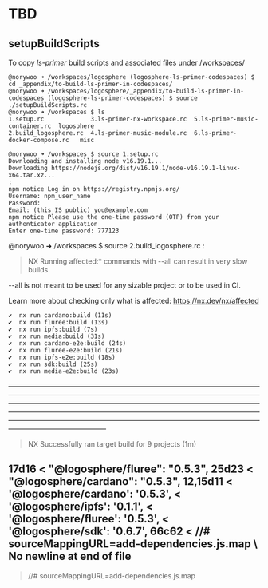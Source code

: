 # TBD

## setupBuildScripts
To copy *ls-primer* build scripts and associated files under /workspaces/

```
@norywoo ➜ /workspaces/logosphere (logosphere-ls-primer-codespaces) $ cd _appendix/to-build-ls-primer-in-codespaces/ 
@norywoo ➜ /workspaces/logosphere/_appendix/to-build-ls-primer-in-codespaces (logosphere-ls-primer-codespaces) $ source ./setupBuildScripts.rc 
@norywoo ➜ /workspaces $ ls
1.setup.rc             3.ls-primer-nx-workspace.rc  5.ls-primer-music-container.rc  logosphere
2.build_logosphere.rc  4.ls-primer-music-module.rc  6.ls-primer-docker-compose.rc   misc
```

```
@norywoo ➜ /workspaces $ source 1.setup.rc 
Downloading and installing node v16.19.1...
Downloading https://nodejs.org/dist/v16.19.1/node-v16.19.1-linux-x64.tar.xz...
:
npm notice Log in on https://registry.npmjs.org/
Username: npm_user_name
Password: 
Email: (this IS public) you@example.com
npm notice Please use the one-time password (OTP) from your authenticator application
Enter one-time password: 777123
```
@norywoo ➜ /workspaces $ source 2.build_logosphere.rc 
:
 >  NX   Running affected:* commands with --all can result in very slow builds.

   --all is not meant to be used for any sizable project or to be used in CI.
   
   Learn more about checking only what is affected: https://nx.dev/nx/affected


    ✔  nx run cardano:build (11s)
    ✔  nx run fluree:build (13s)
    ✔  nx run ipfs:build (7s)
    ✔  nx run media:build (31s)
    ✔  nx run cardano-e2e:build (24s)
    ✔  nx run fluree-e2e:build (21s)
    ✔  nx run ipfs-e2e:build (18s)
    ✔  nx run sdk:build (25s)
    ✔  nx run media-e2e:build (23s)

 ——————————————————————————————————————————————————————————————————————————————————————————————————————————————————————————————————————————————————————————————————————————————————————————————————

 >  NX   Successfully ran target build for 9 projects (1m)
 
17d16
<     "@logosphere/fluree": "0.5.3",
25d23
<     "@logosphere/cardano": "0.5.3",
12,15d11
<         '@logosphere/cardano': '0.5.3',
<         '@logosphere/ipfs': '0.1.1',
<         '@logosphere/fluree': '0.5.3',
<         '@logosphere/sdk': '0.6.7',
66c62
< //# sourceMappingURL=add-dependencies.js.map
\ No newline at end of file
---
> //# sourceMappingURL=add-dependencies.js.map
```

